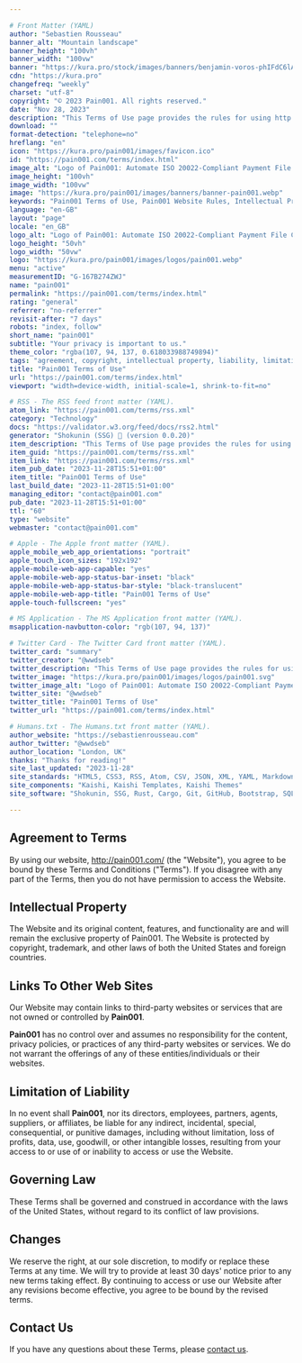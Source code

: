 ```yaml
---

# Front Matter (YAML)
author: "Sebastien Rousseau"
banner_alt: "Mountain landscape"
banner_height: "100vh"
banner_width: "100vw"
banner: "https://kura.pro/stock/images/banners/benjamin-voros-phIFdC6lA4Ea.webp"
cdn: "https://kura.pro"
changefreq: "weekly"
charset: "utf-8"
copyright: "© 2023 Pain001. All rights reserved."
date: "Nov 28, 2023"
description: "This Terms of Use page provides the rules for using http://pain001.com."
download: ""
format-detection: "telephone=no"
hreflang: "en"
icon: "https://kura.pro/pain001/images/favicon.ico"
id: "https://pain001.com/terms/index.html"
image_alt: "Logo of Pain001: Automate ISO 20022-Compliant Payment File Creation"
image_height: "100vh"
image_width: "100vw"
image: "https://kura.pro/pain001/images/banners/banner-pain001.webp"
keywords: "Pain001 Terms of Use, Pain001 Website Rules, Intellectual Property Rights, Third-party Links, User Responsibilities, Limitation of Liability, Website Use Agreement, Governing Laws for Online Use, Website Terms Changes, Contact Pain001"
language: "en-GB"
layout: "page"
locale: "en_GB"
logo_alt: "Logo of Pain001: Automate ISO 20022-Compliant Payment File Creation"
logo_height: "50vh"
logo_width: "50vw"
logo: "https://kura.pro/pain001/images/logos/pain001.webp"
menu: "active"
measurementID: "G-167B274ZWJ"
name: "pain001"
permalink: "https://pain001.com/terms/index.html"
rating: "general"
referrer: "no-referrer"
revisit-after: "7 days"
robots: "index, follow"
short_name: "pain001"
subtitle: "Your privacy is important to us."
theme_color: "rgba(107, 94, 137, 0.618033988749894)"
tags: "agreement, copyright, intellectual property, liability, limitation, links, privacy, terms, trademark, use, website"
title: "Pain001 Terms of Use"
url: "https://pain001.com/terms/index.html"
viewport: "width=device-width, initial-scale=1, shrink-to-fit=no"

# RSS - The RSS feed front matter (YAML).
atom_link: "https://pain001.com/terms/rss.xml"
category: "Technology"
docs: "https://validator.w3.org/feed/docs/rss2.html"
generator: "Shokunin (SSG) 🦀 (version 0.0.20)"
item_description: "This Terms of Use page provides the rules for using http://pain001.com."
item_guid: "https://pain001.com/terms/rss.xml"
item_link: "https://pain001.com/terms/rss.xml"
item_pub_date: "2023-11-28T15:51+01:00"
item_title: "Pain001 Terms of Use"
last_build_date: "2023-11-28T15:51+01:00"
managing_editor: "contact@pain001.com"
pub_date: "2023-11-28T15:51+01:00"
ttl: "60"
type: "website"
webmaster: "contact@pain001.com"

# Apple - The Apple front matter (YAML).
apple_mobile_web_app_orientations: "portrait"
apple_touch_icon_sizes: "192x192"
apple-mobile-web-app-capable: "yes"
apple-mobile-web-app-status-bar-inset: "black"
apple-mobile-web-app-status-bar-style: "black-translucent"
apple-mobile-web-app-title: "Pain001 Terms of Use"
apple-touch-fullscreen: "yes"

# MS Application - The MS Application front matter (YAML).
msapplication-navbutton-color: "rgb(107, 94, 137)"

# Twitter Card - The Twitter Card front matter (YAML).
twitter_card: "summary"
twitter_creator: "@wwdseb"
twitter_description: "This Terms of Use page provides the rules for using http://pain001.com."
twitter_image: "https://kura.pro/pain001/images/logos/pain001.svg"
twitter_image_alt: "Logo of Pain001: Automate ISO 20022-Compliant Payment File Creation"
twitter_site: "@wwdseb"
twitter_title: "Pain001 Terms of Use"
twitter_url: "https://pain001.com/terms/index.html"

# Humans.txt - The Humans.txt front matter (YAML).
author_website: "https://sebastienrousseau.com"
author_twitter: "@wwdseb"
author_location: "London, UK"
thanks: "Thanks for reading!"
site_last_updated: "2023-11-28"
site_standards: "HTML5, CSS3, RSS, Atom, CSV, JSON, XML, YAML, Markdown, TOML, SQLite"
site_components: "Kaishi, Kaishi Templates, Kaishi Themes"
site_software: "Shokunin, SSG, Rust, Cargo, Git, GitHub, Bootstrap, SQLite, VS Code"

---
```


## Agreement to Terms

By using our website, <http://pain001.com/> (the "Website"), you agree to be
bound by these Terms and Conditions ("Terms"). If you disagree with any part of
the Terms, then you do not have permission to access the Website.

## Intellectual Property

The Website and its original content, features, and functionality are and will
remain the exclusive property of Pain001. The Website is protected by
copyright, trademark, and other laws of both the United States and foreign
countries.

## Links To Other Web Sites

Our Website may contain links to third-party websites or services that are not
owned or controlled by **Pain001**.

**Pain001** has no control over and assumes no responsibility for the content,
privacy policies, or practices of any third-party websites or services. We do
not warrant the offerings of any of these entities/individuals or their
websites.

## Limitation of Liability

In no event shall **Pain001**, nor its directors, employees, partners, agents,
suppliers, or affiliates, be liable for any indirect, incidental, special,
consequential, or punitive damages, including without limitation, loss of
profits, data, use, goodwill, or other intangible losses, resulting from your
access to or use of or inability to access or use the Website.

## Governing Law

These Terms shall be governed and construed in accordance with the laws of the
United States, without regard to its conflict of law provisions.

## Changes

We reserve the right, at our sole discretion, to modify or replace these Terms
at any time. We will try to provide at least 30 days' notice prior to any new
terms taking effect. By continuing to access or use our Website after any
revisions become effective, you agree to be bound by the revised terms.

## Contact Us

If you have any questions about these Terms, please
[contact us](/contact/index.html).
